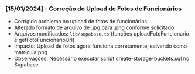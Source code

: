 ### [15/01/2024] - Correção do Upload de Fotos de Funcionários
- Corrigido problema no upload de fotos de funcionários
- Alterado formato de arquivo de .jpg para .png conforme solicitado
- Arquivos modificados: `lib/supabase.ts` (funções uploadFotoFuncionario e getFotoFuncionarioUrl)
- Impacto: Upload de fotos agora funciona corretamente, salvando como matricula.png
- Observações: Necessário executar script create-storage-buckets.sql no Supabase